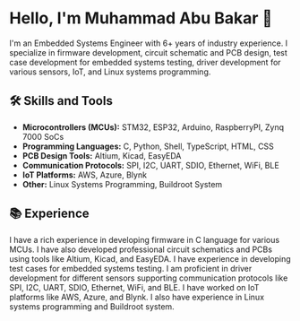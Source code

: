 # Hello, I'm Muhammad Abu Bakar 👋

I'm an Embedded Systems Engineer with 6+ years of industry experience. I specialize in firmware development, circuit schematic and PCB design, test case development for embedded systems testing, driver development for various sensors, IoT, and Linux systems programming.

## 🛠️ Skills and Tools

- **Microcontrollers (MCUs):** STM32, ESP32, Arduino, RaspberryPI, Zynq 7000 SoCs
- **Programming Languages:** C, Python, Shell, TypeScript, HTML, CSS
- **PCB Design Tools:** Altium, Kicad, EasyEDA
- **Communication Protocols:** SPI, I2C, UART, SDIO, Ethernet, WiFi, BLE
- **IoT Platforms:** AWS, Azure, Blynk
- **Other:** Linux Systems Programming, Buildroot System

## 📚 Experience

I have a rich experience in developing firmware in C language for various MCUs. I have also developed professional circuit schematics and PCBs using tools like Altium, Kicad, and EasyEDA. I have experience in developing test cases for embedded systems testing. I am proficient in driver development for different sensors supporting communication protocols like SPI, I2C, UART, SDIO, Ethernet, WiFi, and BLE. I have worked on IoT platforms like AWS, Azure, and Blynk. I also have experience in Linux systems programming and Buildroot system.
